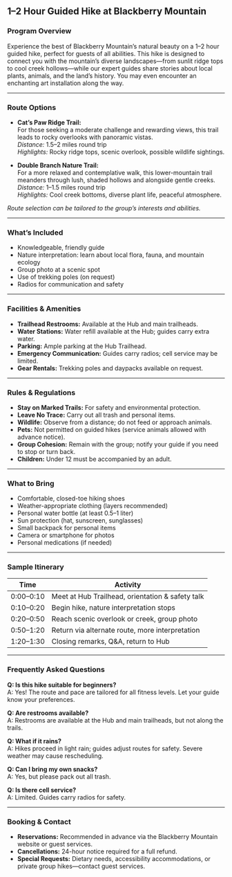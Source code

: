 ## 1–2 Hour Guided Hike at Blackberry Mountain

### **Program Overview**

Experience the best of Blackberry Mountain’s natural beauty on a 1–2 hour guided hike, perfect for guests of all abilities. This hike is designed to connect you with the mountain’s diverse landscapes—from sunlit ridge tops to cool creek hollows—while our expert guides share stories about local plants, animals, and the land’s history. You may even encounter an enchanting art installation along the way.

---

### **Route Options**

- **Cat’s Paw Ridge Trail:**  
  For those seeking a moderate challenge and rewarding views, this trail leads to rocky overlooks with panoramic vistas.  
  *Distance:* 1.5–2 miles round trip  
  *Highlights:* Rocky ridge tops, scenic overlook, possible wildlife sightings.

- **Double Branch Nature Trail:**  
  For a more relaxed and contemplative walk, this lower-mountain trail meanders through lush, shaded hollows and alongside gentle creeks.  
  *Distance:* 1–1.5 miles round trip  
  *Highlights:* Cool creek bottoms, diverse plant life, peaceful atmosphere.

*Route selection can be tailored to the group’s interests and abilities.*

---

### **What’s Included**

- Knowledgeable, friendly guide
- Nature interpretation: learn about local flora, fauna, and mountain ecology
- Group photo at a scenic spot
- Use of trekking poles (on request)
- Radios for communication and safety

---

### **Facilities & Amenities**

- **Trailhead Restrooms:** Available at the Hub and main trailheads.
- **Water Stations:** Water refill available at the Hub; guides carry extra water.
- **Parking:** Ample parking at the Hub Trailhead.
- **Emergency Communication:** Guides carry radios; cell service may be limited.
- **Gear Rentals:** Trekking poles and daypacks available on request.

---

### **Rules & Regulations**

- **Stay on Marked Trails:** For safety and environmental protection.
- **Leave No Trace:** Carry out all trash and personal items.
- **Wildlife:** Observe from a distance; do not feed or approach animals.
- **Pets:** Not permitted on guided hikes (service animals allowed with advance notice).
- **Group Cohesion:** Remain with the group; notify your guide if you need to stop or turn back.
- **Children:** Under 12 must be accompanied by an adult.

---

### **What to Bring**

- Comfortable, closed-toe hiking shoes
- Weather-appropriate clothing (layers recommended)
- Personal water bottle (at least 0.5–1 liter)
- Sun protection (hat, sunscreen, sunglasses)
- Small backpack for personal items
- Camera or smartphone for photos
- Personal medications (if needed)

---

### **Sample Itinerary**

| Time         | Activity                                         |
|--------------|--------------------------------------------------|
| 0:00–0:10    | Meet at Hub Trailhead, orientation & safety talk |
| 0:10–0:20    | Begin hike, nature interpretation stops          |
| 0:20–0:50    | Reach scenic overlook or creek, group photo      |
| 0:50–1:20    | Return via alternate route, more interpretation  |
| 1:20–1:30    | Closing remarks, Q&A, return to Hub              |

---

### **Frequently Asked Questions**

**Q: Is this hike suitable for beginners?**  
A: Yes! The route and pace are tailored for all fitness levels. Let your guide know your preferences.

**Q: Are restrooms available?**  
A: Restrooms are available at the Hub and main trailheads, but not along the trails.

**Q: What if it rains?**  
A: Hikes proceed in light rain; guides adjust routes for safety. Severe weather may cause rescheduling.

**Q: Can I bring my own snacks?**  
A: Yes, but please pack out all trash.

**Q: Is there cell service?**  
A: Limited. Guides carry radios for safety.

---

### **Booking & Contact**

- **Reservations:** Recommended in advance via the Blackberry Mountain website or guest services.
- **Cancellations:** 24-hour notice required for a full refund.
- **Special Requests:** Dietary needs, accessibility accommodations, or private group hikes—contact guest services.